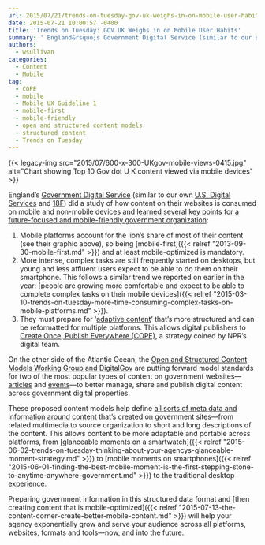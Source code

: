```yaml
---
url: 2015/07/21/trends-on-tuesday-gov-uk-weighs-in-on-mobile-user-habits.md
date: 2015-07-21 10:00:57 -0400
title: 'Trends on Tuesday: GOV.UK Weighs in on Mobile User Habits'
summary: ' England&rsquo;s Government Digital Service (similar to our own U.S. Digital Services and 18F) did a study of how content on their websites is consumed on mobile and non-mobile devices and learned several key points for a future-focused and'
authors:
  - wsullivan
categories:
  - Content
  - Mobile
tag:
  - COPE
  - mobile
  - Mobile UX Guideline 1
  - mobile-first
  - mobile-friendly
  - open and structured content models
  - structured content
  - Trends on Tuesday
---
```


{{< legacy-img src="2015/07/600-x-300-UKgov-mobile-views-0415.jpg" alt="Chart showing Top 10 Gov dot U K content viewed via mobile devices" >}}

England’s [Government Digital Service](https://www.gov.uk/government/organisations/government-digital-service) (similar to our own [U.S. Digital Services](https://www.whitehouse.gov/digital/united-states-digital-service) and [18F](https://18f.gsa.gov/)) did a study of how content on their websites is consumed on mobile and non-mobile devices and [learned several key points for a future-focused and mobile-friendly government organization](https://insidegovuk.blog.gov.uk/2015/06/26/improving-content-display-mobile/):

  1. Mobile platforms account for the lion&#8217;s share of most of their content (see their graphic above), so being [mobile-first]({{< relref "2013-09-30-mobile-first.md" >}}) and at least mobile-optimized is mandatory.
  2. More intense, complex tasks are still frequently started on desktops, but young and less affluent users expect to be able to do them on their smartphone. This follows a similar trend we reported on earlier in the year: [people are growing more comfortable and expect to be able to complete complex tasks on their mobile devices]({{< relref "2015-03-10-trends-on-tuesday-more-time-consuming-complex-tasks-on-mobile-platforms.md" >}}).
  3. They must prepare for ‘[adaptive content](http://karenmcgrane.com/2012/09/04/adapting-ourselves-to-adaptive-content-video-slides-and-transcript-oh-my/)’ that’s more structured and can be reformatted for multiple platforms. This allows digital publishers to [Create Once, Publish Everywhere (COPE)](http://www.programmableweb.com/news/cope-create-once-publish-everywhere/2009/10/13), a strategy coined by NPR’s digital team.

On the other side of the Atlantic Ocean, the [Open and Structured Content Models Working Group and DigitalGov](http://gsa.github.io/Open-And-Structured-Content-Models/faqs.html) are putting forward model standards for two of the most popular types of content on government websites—[articles](http://gsa.github.io/Open-And-Structured-Content-Models/models/article-model.html) and [events](http://gsa.github.io/Open-And-Structured-Content-Models/models/event-model.html)—to better manage, share and publish digital content across government digital properties.

These proposed content models help define [all sorts of meta data and information around content](http://gsa.github.io/Open-And-Structured-Content-Models/models/article-model.html) that’s created on government sites—from related multimedia to source organization to short and long descriptions of the content. This allows content to be more adaptable and portable across platforms, from [glanceable moments on a smartwatch]({{< relref "2015-06-02-trends-on-tuesday-thinking-about-your-agencys-glanceable-moment-strategy.md" >}}) to [mobile moments on smartphones]({{< relref "2015-06-01-finding-the-best-mobile-moment-is-the-first-stepping-stone-to-anytime-anywhere-government.md" >}}) to the traditional desktop experience.

Preparing government information in this structured data format and [then creating content that is mobile-optimized]({{< relref "2015-07-13-the-content-corner-create-better-mobile-content.md" >}}) will help your agency exponentially grow and serve your audience across all platforms, websites, formats and tools—now, and into the future.
